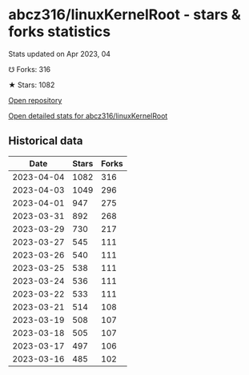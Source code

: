 # abcz316/linuxKernelRoot - stars & forks statistics

Stats updated on Apr 2023, 04

☋ Forks: 316

★ Stars: 1082

[Open repository](https://github.com/abcz316/linuxKernelRoot)

[Open detailed stats for abcz316/linuxKernelRoot](https://reviewgithub.com/rep/abcz316/linuxKernelRoot)

## Historical data
| Date | Stars | Forks |
|------|-------|-------|
| 2023-04-04 | 1082 | 316 | 
| 2023-04-03 | 1049 | 296 | 
| 2023-04-01 | 947 | 275 | 
| 2023-03-31 | 892 | 268 | 
| 2023-03-29 | 730 | 217 | 
| 2023-03-27 | 545 | 111 | 
| 2023-03-26 | 540 | 111 | 
| 2023-03-25 | 538 | 111 | 
| 2023-03-24 | 536 | 111 | 
| 2023-03-22 | 533 | 111 | 
| 2023-03-21 | 514 | 108 | 
| 2023-03-19 | 508 | 107 | 
| 2023-03-18 | 505 | 107 | 
| 2023-03-17 | 497 | 106 | 
| 2023-03-16 | 485 | 102 | 

